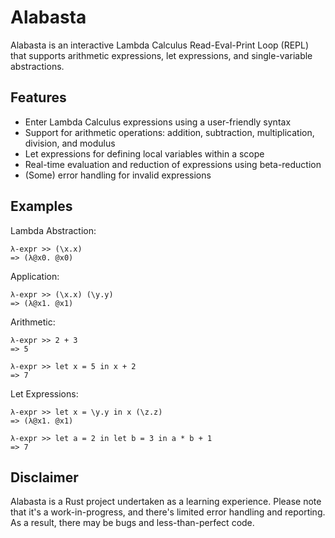 # Alabasta

Alabasta is an interactive Lambda Calculus Read-Eval-Print Loop (REPL) that supports arithmetic expressions, let expressions, and single-variable abstractions. 

## Features

* Enter Lambda Calculus expressions using a user-friendly syntax
* Support for arithmetic operations: addition, subtraction, multiplication, division, and modulus
* Let expressions for defining local variables within a scope
* Real-time evaluation and reduction of expressions using beta-reduction
* (Some) error handling for invalid expressions

## Examples

Lambda Abstraction:
```
λ-expr >> (\x.x)
=> (λ@x0. @x0)
```

Application:
```
λ-expr >> (\x.x) (\y.y)
=> (λ@x1. @x1)
```

Arithmetic:
```
λ-expr >> 2 + 3
=> 5
```

```
λ-expr >> let x = 5 in x + 2
=> 7
```

Let Expressions:
```
λ-expr >> let x = \y.y in x (\z.z)
=> (λ@x1. @x1)
```
```
λ-expr >> let a = 2 in let b = 3 in a * b + 1
=> 7
```

## Disclaimer

Alabasta is a Rust project undertaken as a learning experience. Please note that it's a work-in-progress, and there's limited error handling and reporting. As a result, there may be bugs and less-than-perfect code.
